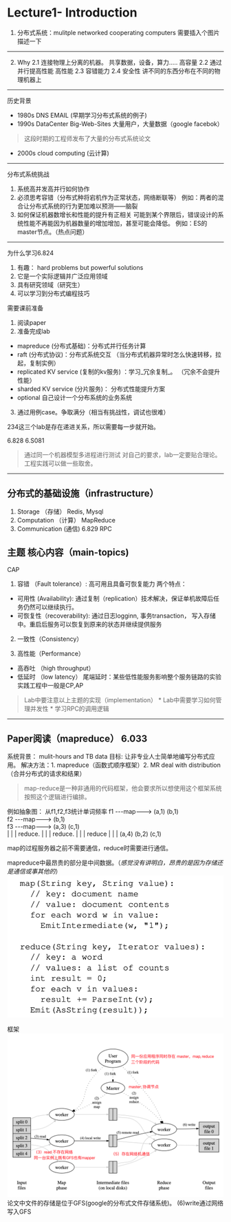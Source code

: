 # Lecture1- Introduction
1. 分布式系统：mulitple networked cooperating computers 
需要插入个图片描述一下
*****

2. Why
2.1 连接物理上分离的机器。
共享数据，设备，算力.....
高容量
2.2  通过并行提高性能
高性能
2.3 容错能力
2.4 安全性
讲不同的东西分布在不同的物理机器上

******
历史背景
* 1980s DNS EMAIL (早期学习分布式系统的例子)
* 1990s DataCenter Big-Web-Sites
大量用户，大量数据（google facebok）
> 这段时期的工程师发布了大量的分布式系统论文
*  2000s cloud computing (云计算)

******
分布式系统挑战
1. 系统高并发高并行如何协作
2. 必须思考容错（分布式种将宕机作为正常状态，网络断联等）
例如：两者的混合让分布式系统的行为更加难以预测——脑裂 
3.  如何保证机器数增长和性能的提升有正相关
可能到某个界限后，错误设计的系统性能不再能因为机器数量的增加增加，甚至可能会降低。
例如：ES的master节点。（热点问题）

******
为什么学习6.824
1. 有趣： hard problems but powerful solutions
2. 它是一个实际逻辑并广泛应用领域
3. 具有研究领域（研究生）
4. 可以学习到分布式编程技巧

需要课前准备
1. 阅读paper
2. 准备完成lab
* mapreduce (分布式基础)：分布式并行任务计算
* raft (分布式协议)：分布式系统交互 （当分布式机器异常时怎么快速转移，拉起，复制实例）
* replicated KV service (复制的kv服务) ：学习_冗余复制_。 （冗余不会提升性能）
* sharded KV service (分片服务)： 分布式性能提升方案
* optional 自己设计一个分布系统的业务系统
3. 通过用例case。争取满分（相当有挑战性，调试也很难）

234这三个lab是存在递进关系，所以需要每一步就开始。

6.828
6.S081

> 通过同一个机器模型多进程进行测试
对自己的要求，lab一定要贴合理论。工程实践可以做一些取舍。
*******
## 分布式的基础设施（infrastructure）
 1. Storage （存储）
	Redis, Mysql
 3. Computation （计算）
    MapReduce
 4. Communication (通信) 6.829
	 RPC
## 主题 核心内容（main-topics)
CAP
1. 容错 （Fault tolerance）: 高可用且具备可恢复能力
两个特点：
* 可用性 (Availability): 
	通过复制（replication）技术解决，保证单机故障后任务仍然可以继续执行。
* 可恢复性（recoverability):
	通过日志logginn, 事务transaction， 写入存储中。重启后服务可以恢复到原来的状态并继续提供服务

2. 一致性（Consistency）

3. 高性能（Performance）
* 高吞吐 （high throughput）
* 低延时 （low latency）
	尾端延时：某些低性能服务影响整个服务链路的实验
实践工程中一般是CP,AP

>  Lab中要注意以上主题的实现（implementation）
	* Lab中需要学习如何管理并发性
	* 学习RPC的调用逻辑
******
## Paper阅读（mapreduce） 6.033
系统背景： mulit-hours and TB data
目标: 让非专业人士简单地编写分布式应用。
解决方法：1. mapreduce（函数式顺序框架）2. MR deal with distribution （合并分布式的请求和结果）
> map-reduce是一种非通用的代码框架，他会要求所以想使用这个框架系统按照这个逻辑进行编排。

例如抽象图： 从f1,f2,f3统计单词频率
f1 ---map---> (a,1)		(b,1)  				 
f2 ---map---> 			(b,1)                
f3 ---map---> (a,3)					(c,1)    
							|           |          |
						reduce.   |		   |
							|		reduce.   |
							|			|       reduce
							|           |          |
						(a,4)	     (b,2)     (c,1)
						
map的过程服务器之前不需要通信，reduce时需要进行通信。

mapreduce中最昂贵的部分是中间数据。（_感觉没有讲明白，昂贵的是因为存储还是通信或事其他的_）
![Enter-image-description](./imgs/d0ed1b16-713a-470c-9024-172ccb3f576c.png)

框架
![Enter-image-description](./imgs/b9990245-da74-4918-b30b-ba8bd43e20aa.png)
论文中文件的存储是位于GFS(google的分布式文件存储系统)。 
(6)write通过网络写入GFS